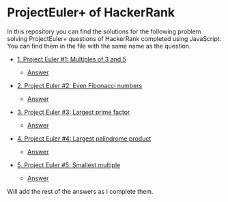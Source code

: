# ProjectEuler+ of HackerRank
In this repository you can find the solutions for the following problem solving ProjectEuler+ questions of HackerRank completed using JavaScript. You can find them in the file with the same name as the question.

- [1. Project Euler #1: Multiples of 3 and 5](https://www.hackerrank.com/contests/projecteuler/challenges/euler001/problem?isFullScreen=true)
  - [Answer](https://github.com/Achintha444/projecteuler-_javascript/blob/main/1-euler001.js)

- [2. Project Euler #2: Even Fibonacci numbers](https://www.hackerrank.com/contests/projecteuler/challenges/euler002/problem?isFullScreen=true)
  - [Answer](https://github.com/Achintha444/projecteuler-_javascript/blob/main/2-euler002.js)

- [3. Project Euler #3: Largest prime factor](https://www.hackerrank.com/contests/projecteuler/challenges/euler003/problem?isFullScreen=true)
  - [Answer](https://github.com/Achintha444/projecteuler-_javascript/blob/main/3-euler003.js)

- [4. Project Euler #4: Largest palindrome product](https://www.hackerrank.com/contests/projecteuler/challenges/euler004/problem?isFullScreen=true)
  - [Answer](https://github.com/Achintha444/projecteuler-_javascript/blob/main/4-euler004.js)

- [5. Project Euler #5: Smallest multiple](https://www.hackerrank.com/contests/projecteuler/challenges/euler005/problem?isFullScreen=true)
  - [Answer](https://github.com/Achintha444/projecteuler-_javascript/blob/main/5-euler005.js)

Will add the rest of the answers as I complete them.
